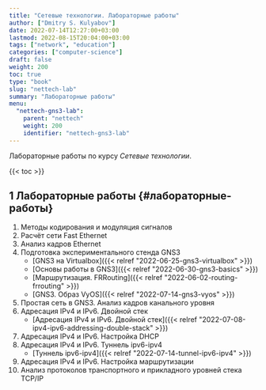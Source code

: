 ```yaml
---
title: "Сетевые технологии. Лабораторные работы"
author: ["Dmitry S. Kulyabov"]
date: 2022-07-14T12:27:00+03:00
lastmod: 2022-08-15T20:04:00+03:00
tags: ["network", "education"]
categories: ["computer-science"]
draft: false
weight: 200
toc: true
type: "book"
slug: "nettech-lab"
summary: "Лабораторные работы"
menu:
  "nettech-gns3-lab":
    parent: "nettech"
    weight: 200
    identifier: "nettech-gns3-lab"
---
```


Лабораторные работы по курсу _Сетевые технологии_.

<!--more-->

{{< toc >}}


## <span class="section-num">1</span> Лабораторные работы {#лабораторные-работы}

1.  Методы кодирования и модуляция сигналов
2.  Расчёт сети Fast Ethernet
3.  Анализ кадров Ethernet
4.  Подготовка экспериментального стенда GNS3
    -   [GNS3 на Virtualbox]({{< relref "2022-06-25-gns3-virtualbox" >}})
    -   [Основы работы в GNS3]({{< relref "2022-06-30-gns3-basics" >}})
    -   [Маршрутизация. FRRouting]({{< relref "2022-06-02-routing-frrouting" >}})
    -   [GNS3. Образ VyOS]({{< relref "2022-07-14-gns3-vyos" >}})
5.  Простая сеть в GNS3. Анализ кадров канального уровня
6.  Адресация IPv4 и IPv6. Двойной стек
    -   [Адресация IPv4 и IPv6. Двойной стек]({{< relref "2022-07-08-ipv4-ipv6-addressing-double-stack" >}})
7.  Адресация IPv4 и IPv6. Настройка DHCP
8.  Адресация IPv4 и IPv6. Туннель ipv6-ipv4
    -   [Туннель ipv6-ipv4]({{< relref "2022-07-14-tunnel-ipv6-ipv4" >}})
9.  Адресация IPv4 и IPv6. Настройка маршрутизации
10. Анализ протоколов транспортного и прикладного уровней стека TCP/IP
